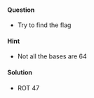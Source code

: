 #### Question
 * Try to find the flag

#### Hint
 * Not all the bases are 64

#### Solution
 * ROT 47 
